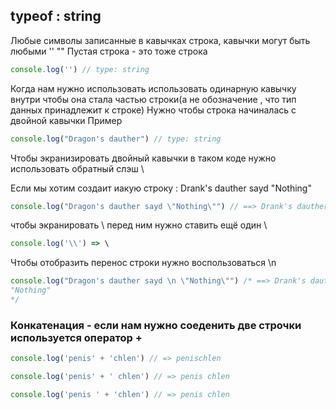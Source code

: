## typeof : string

Любые символы записанные в кавычках строка, кавычки могут быть любыми '' ""
Пустая строка - это тоже строка 
```javascript
console.log('') // type: string
```
Когда нам нужно использовать использовать одинарную кавычку внутри чтобы она стала частью строки(а не обозначение , что тип данных принадлежит к строке)
Нужно чтобы строка начиналась с двойной кавычки 
Пример 
```javascript
console.log("Dragon's dauther") // type: string
```
Чтобы экранизировать двойный кавычки в таком коде нужно использовать обратный слэш \

Если мы хотим создаит иакую строку  : Drank's dauther sayd "Nothing"
```javascript
console.log("Dragon's dauther sayd \"Nothing\"") // ==> Drank's dauther sayd "Nothing"
```
чтобы экранировать \ перед ним нужно ставить ещё один \
```javascript
console.log('\\') => \
```
Чтобы отобразить перенос строки 
нужно воспользоваться 
\n
```javascript
console.log("Dragon's dauther sayd \n \"Nothing\"") /* ==> Drank's dauther sayd  
"Nothing" 
*/
```
### Конкатенация - если нам нужно соеденить две строчки используется оператор + 
```javascript
console.log('penis' + 'chlen') // => penischlen

console.log('penis' + ' chlen') // => penis chlen

console.log('penis ' + 'chlen') // => penis chlen

```
